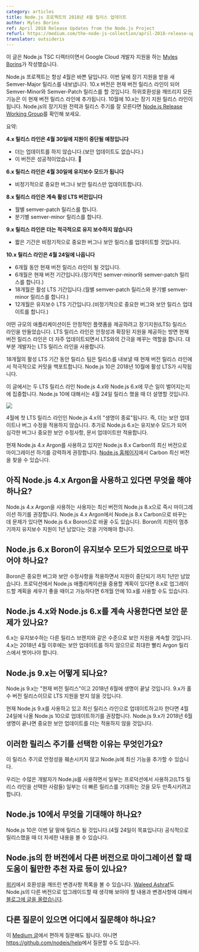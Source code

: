 ```yaml
---
category: articles
title: Node.js 프로젝트의 2018년 4월 릴리스 업데이트
author: Myles Borins
ref: April 2018 Release Updates from the Node.js Project
refurl: https://medium.com/the-node-js-collection/april-2018-release-updates-from-the-node-js-project-71687e1f7742
translator: outsideris
---
```


<!--
This blog post was written by [Myles Borins](https://twitter.com/MylesBorins) who is the Node.js TSC Director and a developer advocate for Google Cloud.

April is always a busy month for the Node.js Project. During this month, we cut a new Semver-Major release that will receive Long Term Support. Version 10.x will start out as our current release line, receiving regular Semver-Minor and Semver-Patch releases. Every new non-breaking feature lands in a Current Release line. In the month of October, 10.x moves to our Long Term Support release line. If you are not familiar with our Long Term Support strategy and release cycle, please head [here](https://github.com/nodejs/Release).
-->

이 글은 Node.js TSC 디렉터이면서 Google Cloud 개발자 지원을 하는
[Myles Borins](https://twitter.com/MylesBorins)가 작성했습니다.

Node.js 프로젝트는 항상 4월은 바쁜 달입니다. 이번 달에 장기 지원을 받을 새 Semver-Major 릴리스를
내보냅니다. 10.x 버전은 현재 버전 릴리스 라인이 되어 Semver-Minor와 Semver-Patch 릴리스를
할 것입니다. 하위호환성을 깨뜨리지 모든 기능은 이 현재 버전 릴리스 라인에 추가됩니다.
10월에 10.x는 장기 지원 릴리스 라인이 됩니다. Node.js의 장기지원 전력과 릴리스 주기를 잘 모른다면
[Node.js Release Working Group](https://github.com/nodejs/Release)를 확인해 보세요.

<!--
TLDR:

**The 4.x release line is going end of life April 30th**

* There will be no more updates (read: no more security updates)
* It was a blast 🎉

**The 6.x release line is moving into maintenance mode April 30th**

* Infrequent updates, and only for critical bugs and security releases

**The 8.x release line is continuing in Active LTS**

* Monthly semver-patch releases
* Quarterly semver-minor releases

**The 9.x release line is no longer actively maintained**

* For a short period, we will do infrequent updates for critical bugs and security releases

**The 10.x release line is being cut on April 24th**

* It will have 6 months as our Current release line
* 6 months as Current (regular semver-minor and semver-patch releases)
* 18 months as Active LTS (Monthly semver-patch releases and quarterly semver-minor releases)
* 12 month as Maintenance LTS (Infrequent updates for critical bugs and security releases)
-->

요약:

**4.x 릴리스 라인은 4월 30일에 지원이 중단될 예정입니다**

* 더는 업데이트를 하지 않습니다.(보안 업데이트도 없습니다.)
* 이 버전은 성공적이었습니다. 🎉

**6.x 릴리스 라인은 4월 30일에 유지보수 모드가 됩니다**

* 비정기적으로 중요한 버그나 보안 릴리스만 업데이트합니다.

**8.x 릴리스 라인은 계속 활성 LTS 버전입니다**

* 월별 semver-patch 릴리스를 합니다.
* 분기별 semver-minor 릴리스를 합니다.

**9.x 릴리스 라인은 더는 적극적으로 유지 보수하지 않습니다**

* 짧은 기간은 비정기적으로 중요한 버그나 보안 릴리스를 업데이트할 것입니다.

**10.x 릴리스 라인은 4월 24일에 나옵니다**

* 6개월 동안 현재 버전 릴리스 라인이 될 것입니다.
* 6개월은 현재 버전 기간입니다.(정기적인 semver-minor와 semver-patch 릴리스를 합니다.)
* 18개월은 활성 LTS 기간입니다.(월별 semver-patch 릴리스와 분기별 semver-minor 릴리스를 합니다.)
* 12개월은 유지보수 LTS 기간입니다.(비정기적으로 중요한 버그와 보안 릴리스 업데이트를 합니다.)

<!--
We created our Long Term Support release line to provide a reliable platform for applications of any scale. The LTS release lines offer stability and extended support, while our current release lines are updated more frequently and act as a stop-gap for LTS. Most developers are on our LTS release lines.

During the 18 months of Active LTS our release team actively backports commits from the current release line after they had a chance to go out in a release. For Node.js 10, Active LTS will start in October of 2018.

For this blog, we want to focus on what is happening with two LTS release lines: Node.js 4.x and Node.js 6.x. We will have more on Node.js 10 when its released on April 24.

![](https://cdn-images-1.medium.com/max/2000/1*iyRrI2KhVIx0y5v52xYwqQ.jpeg)
-->

어떤 규모의 애플리케이션이든 안정적인 플랫폼을 제공하려고 장기지원(LTS) 릴리스 라인을 만들었습니다.
LTS 릴리스 라인은 안정성과 확장된 지원을 제공하는 방면 현재 버전 릴리스 라인은 더 자주 업데이트되면서
LTS와의 간극을 메꾸는 역할을 합니다. 대부분 개발자는 LTS 릴리스 라인을 사용합니다.

18개월의 활성 LTS 기간 동안 릴리스 팀은 릴리스를 내보낼 때 현재 버전 릴리스 라인에서 적극적으로 커밋을
백포트합니다. Node.js 10은 2018년 10월에 활성 LTS가 시작됩니다.

이 글에서는 두 LTS 릴리스 라인 Node.js 4.x와 Node.js 6.x에 무슨 일이 벌어지는지에 집중합니다.
Node.js 10에 대해서는 4월 24일 릴리스 했을 때 더 설명할 것입니다.

![](https://cdn-images-1.medium.com/max/2000/1*iyRrI2KhVIx0y5v52xYwqQ.jpeg)

<!--
For this month, our very first LTS release line Node.js 4.x will go into its “End of Life,” meaning it will receive no further security updates or bug fixes. Additionally, Node.js 6.x will go into maintenance mode, meaning only critical bugs, critical security fixes, and documentation updates will be permitted.

If you are currently on Node.js 4.x Argon, we highly suggest that you migrate to the latest version of Node.js 8.x Carbon; You can always find the latest version of Carbon on the homepage of the Node.js website [here](https://nodejs.org/en/).

Here’s a FAQ with more details on what to know about changes happening within the Node.js release lines.
-->

4월에 첫 LTS 릴리스 라인인 Node.js 4.x의 "생명이 종료"됩니다. 즉, 더는 보안 업데이트나 버그 수정을
적용하지 않습니다. 추가로 Node.js 6.x는 유지보수 모드가 되어 심각한 버그나 중요한 보안 수정사항,
문서 업데이트만 적용합니다.

현재 Node.js 4.x Argon를 사용하고 있지만 Node.js 8.x Carbon의 최신 버전으로 마이그레이션
하기를 강력하게 권장합니다. [Node.js 홈페이지](https://nodejs.org/en/)에서
Carbon 최신 버전을 찾을 수 있습니다.

<!--
## What to do if you are still on Node.js 4.x Argon?

We are recommending that folks on Node.js 4.x Argon migrate to the latest 8.x version of Node.js immediately. If you are concerned on going from Node.js 4.x Argon all the way to Node.js 8.x Carbon you can move to Node.js 6.x Boron. Please note, you will only have one year of maintenance support before Boron stops being supported.

## Since Node.js 6.x Boron is in maintenance mode, should I move off it?

While Boron will receive critical bug and security fixes there is only a year remaining until it stops being supported by the project. If you are planning to run your Node.js application in production, this is a good time to start planning the upgrade to 8.x or possibly even 10.x in 6 months time.

## Are there security concerns for me staying on Node.js 4.x and Node.js 6.x?

6.x will continue to receive the same level of security support as all other maintained release branches. 4.x will no longer receive security updates after April 2018, and as such you should transition off the Argon release line as soon as posisble.
-->

## 아직 Node.js 4.x Argon을 사용하고 있다면 무엇을 해야 하나요?

Node.js 4.x Argon을 사용하는 사용자는 최신 버전의 Node.js 8.x으로 즉시 마이그레이션 하기를
권장합니다. Node.js 4.x Argon에서 Node.js 8.x Carbon으로 바꾸는 데 문제가 있다면
Node.js 6.x Boron으로 바꿀 수도 있습니다. Boron의 지원이 멈추기까지 유지보수 지원이
1년 남았다는 것을 기억해야 합니다.

## Node.js 6.x Boron이 유지보수 모드가 되었으므로 바꾸어야 하나요?

Boron은 중요한 버그와 보안 수정사항을 적용하면서 지원이 중단되기 까지 1년만 남았습니다.
프로덕션에서 Node.js 애플리케이션을 중용할 계획이 있다면 8.x로 업그레이드할 계획을 세우기 좋을 때이고
가능하다면 6개월 안에 10.x를 사용할 수도 있습니다.

## Node.js 4.x와 Node.js 6.x를 계속 사용한다면 보안 문제가 있나요?

6.x는 유지보수하는 다른 릴리스 브랜치와 같은 수준으로 보안 지원을 계속할 것입니다. 4.x는
2018년 4월 이후에는 보안 업데이트를 하지 않으므로 최대한 빨리 Argon 릴리스에서 벗어나야 합니다.

<!--
## What is happening to Node.js 9.x?

Node.js 9.x is a “current release” and it will go into EOL in June 2018. As 9.x is a “odd” release it will not be receiving LTS support.

If you are currently using Node.js 9.x and want to update to the latest release line, then we recommend updating to Node.js 10, which will be released on April 24. Node.js 9.x will not receive any critical security updates past June 2018 as it will be EOL.

## Why did you choose this release cycle cadence?

This release cycle provides us with the ability to get the latest features into Node.js without compromising stability.

We want to ensure that Node.js can be used by a large developer base, those that are needing it in production (who choose the LTS release lines) and those that are looking for a faster velocity on releases.

## What should I expect with Node.js 10?

Node.js 10 will be released at the end of the month (target date of April 24). More on what to expect with this release to come when we officially release it. Stay tuned!
-->

## Node.js 9.x는 어떻게 되나요?

Node.js 9.x는 "현재 버전 릴리스"이고 2018년 6월에 생명이 끝날 것입니다. 9.x가 홀수 버전
릴리스이므로 LTS 지원을 받지 않을 것입니다.

현재 Node.js 9.x를 사용하고 있고 최신 릴리스 라인으로 업데이트하고자 한다면 4월 24일에 나올
Node.js 10으로 업데이트하기를 권장합니다. Node.js 9.x가 2018년 6월 생명이 끝나면
중요한 보안 업데이트를 더는 적용하지 않을 것입니다.

## 이러한 릴리스 주기를 선택한 이유는 무엇인가요?

이 릴리스 주기로 안정성을 훼손시키지 않고 Node.js에 최신 기능을 추가할 수 있습니다.

우리는 수많은 개발자가 Node.js를 사용하면서 일부는 프로덕션에서
사용하고(LTS 릴리스 라인을 선택한 사람들) 일부는 더 빠른 릴리스를 기대하는 것을 모두 만족시키려고 합니다.

## Node.js 10에서 무엇을 기대해야 하나요?

Node.js 10은 이번 달 말에 릴리스 될 것입니다.(4월 24일이 목표입니다) 공식적으로 릴리스했을 때
더 자세한 내용을 볼 수 있습니다.

<!--
## Any recommendations or resources that I should look for to help me migrate from one version of Node.js to another?

You can see a list of breaking changes on our [wiki](https://github.com/nodejs/node/wiki#apibreaking-changes). [Waleed Ashraf](https://twitter.com/WaleedAshraf01) also [posted a blog](https://medium.com/@waleedashraf/a-list-of-major-notable-change-in-node-js-versions-to-help-you-migrate-1e4286586f98) on these changes and some suggestions of what to think about when you upgrade to different versions of Node.js.

## If I have more questions, where should I go?

Please feel free to ask questions in this Medium post. You can also ask general question on github at <https://github.com/nodejs/help>
-->

## Node.js의 한 버전에서 다른 버전으로 마이그레이션 할 때 도움이 될만한 추천 자료 등이 있나요?

[위키](https://github.com/nodejs/node/wiki#apibreaking-changes)에서 호환성을 깨뜨린
변경사항 목록을 볼 수 있습니다. [Waleed Ashraf](https://twitter.com/WaleedAshraf01)도
Node.js의 다른 버전으로 업그레이드할 때 생각해 보아야 할 내용과 변경사항에 대해서
[블로그에 글을 올렸습니다](https://medium.com/@waleedashraf/a-list-of-major-notable-change-in-node-js-versions-to-help-you-migrate-1e4286586f98).

## 다른 질문이 있으면 어디에서 질문해야 하나요?

이 [Medium 글](https://medium.com/the-node-js-collection/april-2018-release-updates-from-the-node-js-project-71687e1f7742)에서
편하게 질문해도 됩니다. 아니면 <https://github.com/nodejs/help>에서 질문할 수도 있습니다.
